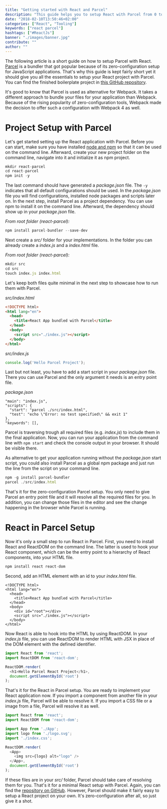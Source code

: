 ```yaml
---
title: "Getting started with React and Parcel"
description: "This guide helps you to setup React with Parcel from 0 to 1. Learn how to use Parcel in React.js with zero-configuration. Setup your own boilerplate application ..."
date: "2018-02-10T13:50:46+02:00"
categories: ["React", "Tooling"]
keywords: ["react parcel"]
hashtags: ["#ReactJs"]
banner: "./images/banner.jpg"
contribute: ""
author: ""
---
```


<Sponsorship />

The following article is a short guide on how to setup Parcel with React. [Parcel](https://github.com/parcel-bundler/parcel) is a bundler that got popular because of its zero-configuration setup for JavaScript applications. That's why this guide is kept fairly short yet it should give you all the essentials to setup your React project with Parcel. You can find the finished boilerplate project in [this GitHub repository](https://github.com/rwieruch/parcel-react).

It's good to know that Parcel is used as alternative for Webpack. It takes a different approach to bundle your files for your application than Webpack. Because of the rising popularity of zero-configuration tools, Webpack made the decision to offer such a configuration with Webpack 4 as well.

# Project Setup with Parcel

Let's get started setting up the React application with Parcel. Before you can start, make sure you have installed [node and npm](https://nodejs.org/en/) so that it can be used on the command line. Afterward, create your new project folder on the command line, navigate into it and initialize it as npm project.

```javascript
mkdir react-parcel
cd react-parcel
npm init -y
```

The last command should have generated a *package.json* file. The `-y` indicates that all default configurations should be used. In the *package.json* file you will find configurations, installed node packages and scripts later on. In the next step, install Parcel as a project dependency. You can use npm to install it on the command line. Afterward, the dependency should show up in your *package.json* file.

*From root folder (react-parcel):*

```javascript
npm install parcel-bundler --save-dev
```

Next create a *src/* folder for your implementations. In the folder you can already create a *index.js* and a *index.html* file.

*From root folder (react-parcel):*

```javascript
mkdir src
cd src
touch index.js index.html
```

Let's keep both files quite minimal in the next step to showcase how to run them with Parcel.

*src/index.html*

```html
<!DOCTYPE html>
<html lang="en">
  <head>
    <title>React App bundled with Parcel</title>
  </head>
  <body>
    <script src="./index.js"></script>
  </body>
</html>
```

*src/index.js*

```javascript
console.log('Hello Parcel Project');
```

Last but not least, you have to add a start script in your *package.json* file. There you can use Parcel and the only argument it needs is an entry point file.

*package.json*

```javascript{3}
"main": "index.js",
"scripts": {
  "start": "parcel ./src/index.html",
  "test": "echo \"Error: no test specified\" && exit 1"
},
"keywords": [],
```

Parcel is traversing trough all required files (e.g. *index.js*) to include them in the final application. Now, you can run your application from the command line with `npm start` and check the console output in your browser. It should be visible there.

As alternative to get your application running without the *package.json* start script, you could also install Parcel as a global npm package and just run the line from the script on your command line.

```javascript
npm -g install parcel-bundler
parcel ./src/index.html
```

That's it for the zero-configuration Parcel setup. You only need to give Parcel an entry point file and it will resolve all the required files for you. In addition, you can change those files in the editor and see the change happening in the browser while Parcel is running.

# React in Parcel Setup

Now it's only a small step to run React in Parcel. First, you need to install React and ReactDOM on the command line. The latter is used to hook your React component, which can be the entry point to a hierarchy of React components, into your HTML file.

```javascript
npm install react react-dom
```

Second, add an HTML element with an id to your *index.html* file.

```html{7}
<!DOCTYPE html>
<html lang="en">
  <head>
    <title>React App bundled with Parcel</title>
  </head>
  <body>
    <div id="root"></div>
    <script src="./index.js"></script>
  </body>
</html>
```

Now React is able to hook into the HTML by using ReactDOM. In your *index.js* file, you can use ReactDOM to render HTML with JSX in place of the DOM element with the defined identifier.

```javascript
import React from 'react';
import ReactDOM from 'react-dom';

ReactDOM.render(
  <h1>Hello Parcel React Project</h1>,
  document.getElementById('root')
);
```

That's it for the React in Parcel setup. You are ready to implement your React application now. If you import a component from another file in your *index.js* file, Parcel will be able to resolve it. If you import a CSS file or a image from a file, Parcel will resolve it as well.

```javascript
import React from 'react';
import ReactDOM from 'react-dom';

import App from './App';
import logo from './logo.svg';
import './index.css';

ReactDOM.render(
  <App>
    <img src={logo} alt="logo" />
  </App>,
  document.getElementById('root')
);
```

If these files are in your *src/* folder, Parcel should take care of resolving them for you. That's it for a minimal React setup with Parcel. Again, you can find the [repository on GitHub](https://github.com/rwieruch/parcel-react). However, Parcel should make it fairly easy to setup a React project on your own. It's zero-configuration after all, so just give it a shot.

<ReadMore label="Setup React with Babel and Webpack" link="/minimal-react-webpack-babel-setup/" />
